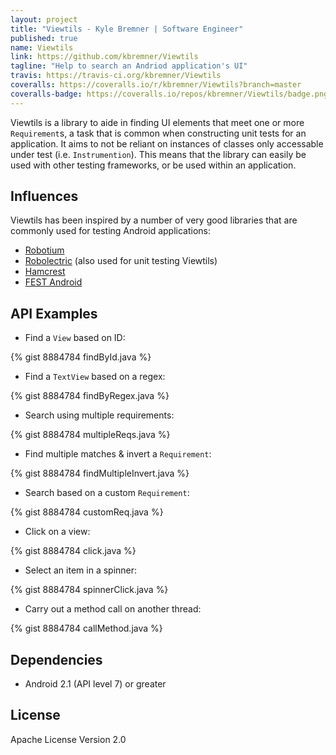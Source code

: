 ```yaml
---
layout: project
title: "Viewtils - Kyle Bremner | Software Engineer"
published: true
name: Viewtils
link: https://github.com/kbremner/Viewtils
tagline: "Help to search an Andriod application's UI"
travis: https://travis-ci.org/kbremner/Viewtils
coveralls: https://coveralls.io/r/kbremner/Viewtils?branch=master
coveralls-badge: https://coveralls.io/repos/kbremner/Viewtils/badge.png?branch=master
---
```


Viewtils is a library to aide in finding UI elements that meet one or more `Requirement`s, a task that is common when constructing unit tests for an application. It aims to not be reliant on instances of classes only accessable under test (i.e. `Instrumention`). This means that the library can easily be used with other testing frameworks, or be used within an application.

Influences
----
Viewtils has been inspired by a number of very good libraries that are commonly used for testing Android applications:

- [Robotium](https://code.google.com/p/robotium/)
- [Robolectric](http://robolectric.org/) (also used for unit testing Viewtils)
- [Hamcrest](https://code.google.com/p/hamcrest/)
- [FEST Android](https://github.com/square/fest-android)

API Examples
----

- Find a `View` based on ID:

{% gist 8884784 findById.java %}

- Find a `TextView` based on a regex:

{% gist 8884784 findByRegex.java %}

- Search using multiple requirements:

{% gist 8884784 multipleReqs.java %}

- Find multiple matches & invert a `Requirement`:

{% gist 8884784 findMultipleInvert.java %}

- Search based on a custom `Requirement`:

{% gist 8884784 customReq.java %}

- Click on a view:

{% gist 8884784 click.java %}

- Select an item in a spinner:

{% gist 8884784 spinnerClick.java %}

- Carry out a method call on another thread:

{% gist 8884784 callMethod.java %}

Dependencies
---

- Android 2.1 (API level 7) or greater

License
----
Apache License Version 2.0

